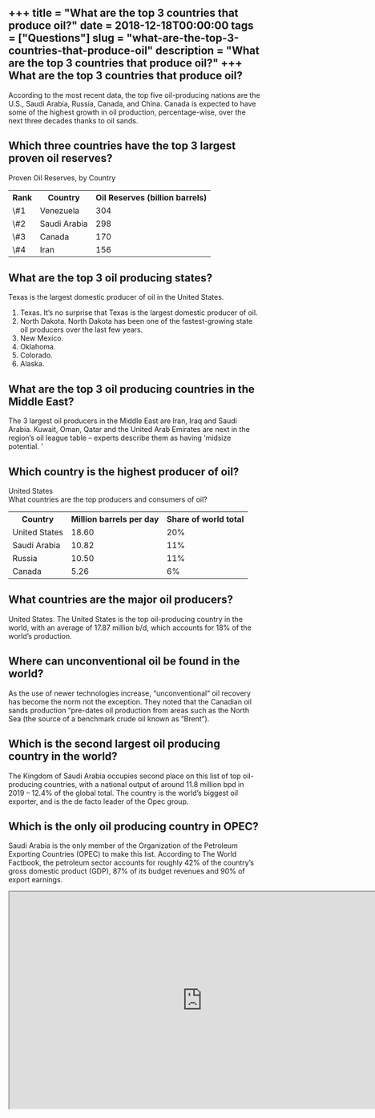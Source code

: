 +++
title = "What are the top 3 countries that produce oil?"
date = 2018-12-18T00:00:00
tags = ["Questions"]
slug = "what-are-the-top-3-countries-that-produce-oil"
description = "What are the top 3 countries that produce oil?"
+++
What are the top 3 countries that produce oil?
----------------------------------------------

According to the most recent data, the top five oil-producing nations are the U.S., Saudi Arabia, Russia, Canada, and China. Canada is expected to have some of the highest growth in oil production, percentage-wise, over the next three decades thanks to oil sands.

Which three countries have the top 3 largest proven oil reserves?
-----------------------------------------------------------------

Proven Oil Reserves, by Country

<table><tr><th>Rank</th><th>Country</th><th>Oil Reserves (billion barrels)</th></tr><tr><td>\#1</td><td>Venezuela</td><td>304</td></tr><tr><td>\#2</td><td>Saudi Arabia</td><td>298</td></tr><tr><td>\#3</td><td>Canada</td><td>170</td></tr><tr><td>\#4</td><td>Iran</td><td>156</td></tr></table>

What are the top 3 oil producing states?
----------------------------------------

Texas is the largest domestic producer of oil in the United States.

1. Texas. It’s no surprise that Texas is the largest domestic producer of oil.
2. North Dakota. North Dakota has been one of the fastest-growing state oil producers over the last few years.
3. New Mexico.
4. Oklahoma.
5. Colorado.
6. Alaska.

What are the top 3 oil producing countries in the Middle East?
--------------------------------------------------------------

The 3 largest oil producers in the Middle East are Iran, Iraq and Saudi Arabia. Kuwait, Oman, Qatar and the United Arab Emirates are next in the region’s oil league table – experts describe them as having ‘midsize potential. ‘

Which country is the highest producer of oil?
---------------------------------------------

United States  
What countries are the top producers and consumers of oil?

<table><tr><th>Country</th><th>Million barrels per day</th><th>Share of world total</th></tr><tr><td>United States</td><td>18.60</td><td>20%</td></tr><tr><td>Saudi Arabia</td><td>10.82</td><td>11%</td></tr><tr><td>Russia</td><td>10.50</td><td>11%</td></tr><tr><td>Canada</td><td>5.26</td><td>6%</td></tr></table>

What countries are the major oil producers?
-------------------------------------------

United States. The United States is the top oil-producing country in the world, with an average of 17.87 million b/d, which accounts for 18% of the world’s production.

Where can unconventional oil be found in the world?
---------------------------------------------------

As the use of newer technologies increase, “unconventional” oil recovery has become the norm not the exception. They noted that the Canadian oil sands production “pre-dates oil production from areas such as the North Sea (the source of a benchmark crude oil known as “Brent”).

Which is the second largest oil producing country in the world?
---------------------------------------------------------------

The Kingdom of Saudi Arabia occupies second place on this list of top oil-producing countries, with a national output of around 11.8 million bpd in 2019 – 12.4% of the global total. The country is the world’s biggest oil exporter, and is the de facto leader of the Opec group.

Which is the only oil producing country in OPEC?
------------------------------------------------

Saudi Arabia is the only member of the Organization of the Petroleum Exporting Countries (OPEC) to make this list. According to The World Factbook, the petroleum sector accounts for roughly 42% of the country’s gross domestic product (GDP), 87% of its budget revenues and 90% of export earnings.

<iframe allow="accelerometer; autoplay; clipboard-write; encrypted-media; gyroscope; picture-in-picture" allowfullscreen="" class="__youtube_prefs__  epyt-is-override  no-lazyload" data-no-lazy="1" data-origheight="433" data-origwidth="770" data-skipgform_ajax_framebjll="" height="433" id="_ytid_13682" loading="lazy" src="https://www.youtube.com/embed/F81ClNXY488?enablejsapi=1&autoplay=0&cc_load_policy=0&cc_lang_pref=&iv_load_policy=1&loop=0&modestbranding=0&rel=1&fs=1&playsinline=0&autohide=2&theme=dark&color=red&controls=1&" title="YouTube player" width="770"></iframe>